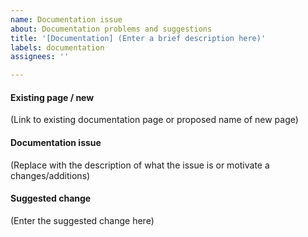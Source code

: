 ```yaml
---
name: Documentation issue
about: Documentation problems and suggestions
title: '[Documentation] (Enter a brief description here)'
labels: documentation
assignees: ''

---
```


#### Existing page / new
(Link to existing documentation page or proposed name of new page)

#### Documentation issue
(Replace with the description of what the issue is or motivate a changes/additions)

#### Suggested change
(Enter the suggested change here)
